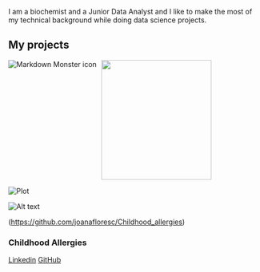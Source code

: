 I am a biochemist and a Junior Data Analyst and I like to make the most of my technical background while doing data science projects.
  

## My projects  
  

<img src="ca.PNG"
     alt="Markdown Monster icon"
     style="float: left; margin-right: 10px;" />

<p>
    <img src="ca.PNG" width="220" height="240" />
</p>
  

![Plot](ca.PNG)
  

![Alt text](logo.PNG)
  

(https://github.com/joanafloresc/Childhood_allergies)

### Childhood Allergies




[Linkedin](https://www.linkedin.com/in/joanafloresc/)
[GitHub](https://github.com/joanafloresc)